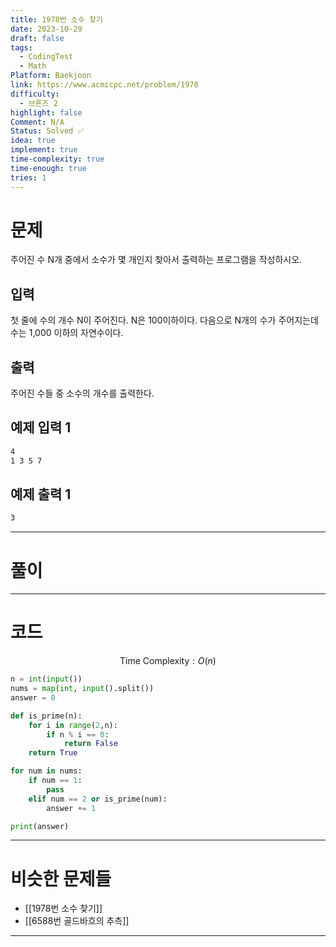 ```yaml
---
title: 1978번 소수 찾기
date: 2023-10-29
draft: false
tags:
  - CodingTest
  - Math
Platform: Baekjoon
link: https://www.acmicpc.net/problem/1978
difficulty:
  - 브론즈 2
highlight: false
Comment: N/A
Status: Solved ✅
idea: true
implement: true
time-complexity: true
time-enough: true
tries: 1
---
```

# 문제

주어진 수 N개 중에서 소수가 몇 개인지 찾아서 출력하는 프로그램을 작성하시오.

## 입력

첫 줄에 수의 개수 N이 주어진다. N은 100이하이다. 다음으로 N개의 수가 주어지는데 수는 1,000 이하의 자연수이다.

## 출력

주어진 수들 중 소수의 개수를 출력한다.

## 예제 입력 1 

```bash
4
1 3 5 7
```

## 예제 출력 1 

```bash
3
```


___

# 풀이





____

# 코드

$$ \text{Time Complexity} : O(n)$$
```python
n = int(input())
nums = map(int, input().split())
answer = 0

def is_prime(n):
    for i in range(2,n):
        if n % i == 0:
            return False
    return True

for num in nums:
    if num == 1:
        pass
    elif num == 2 or is_prime(num):
        answer += 1

print(answer)
```




___

# 비슷한 문제들

- [[1978번 소수 찾기]]
- [[6588번 골드바흐의 추측]]




___

